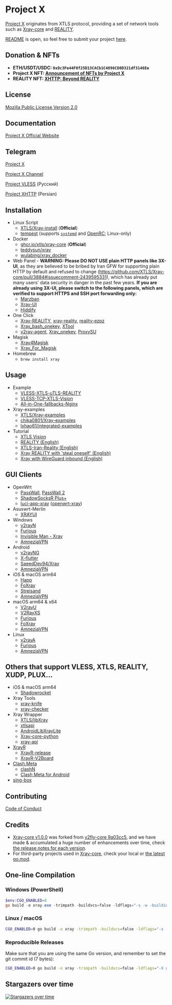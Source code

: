 # Project X

[Project X](https://github.com/XTLS) originates from XTLS protocol, providing a set of network tools such as [Xray-core](https://github.com/XTLS/Xray-core) and [REALITY](https://github.com/XTLS/REALITY).

[README](https://github.com/XTLS/Xray-core#readme) is open, so feel free to submit your project [here](https://github.com/XTLS/Xray-core/pulls).

## Donation & NFTs

- **ETH/USDT/USDC: `0xDc3Fe44F0f25D13CACb1C4896CD0D321df3146Ee`**
- **Project X NFT: [Announcement of NFTs by Project X](https://github.com/XTLS/Xray-core/discussions/3633)**
- **REALITY NFT: [XHTTP: Beyond REALITY](https://github.com/XTLS/Xray-core/discussions/4113)**

## License

[Mozilla Public License Version 2.0](https://github.com/XTLS/Xray-core/blob/main/LICENSE)

## Documentation

[Project X Official Website](https://xtls.github.io)

## Telegram

[Project X](https://t.me/projectXray)

[Project X Channel](https://t.me/projectXtls)

[Project VLESS](https://t.me/projectVless) (Русский)

[Project XHTTP](https://t.me/projectXhttp) (Persian)

## Installation

- Linux Script
  - [XTLS/Xray-install](https://github.com/XTLS/Xray-install) (**Official**)
  - [tempest](https://github.com/team-cloudchaser/tempest) (supports [`systemd`](https://systemd.io) and [OpenRC](https://github.com/OpenRC/openrc); Linux-only)
- Docker
  - [ghcr.io/xtls/xray-core](https://ghcr.io/xtls/xray-core) (**Official**)
  - [teddysun/xray](https://hub.docker.com/r/teddysun/xray)
  - [wulabing/xray_docker](https://github.com/wulabing/xray_docker)
- Web Panel - **WARNING: Please DO NOT USE plain HTTP panels like 3X-UI**, as they are believed to be bribed by Iran GFW for supporting plain HTTP by default and refused to change (https://github.com/XTLS/Xray-core/pull/3884#issuecomment-2439595331), which has already put many users' data security in danger in the past few years. **If you are already using 3X-UI, please switch to the following panels, which are verified to support HTTPS and SSH port forwarding only:**
  - [Marzban](https://github.com/Gozargah/Marzban)
  - [Xray-UI](https://github.com/qist/xray-ui)
  - [Hiddify](https://github.com/hiddify/Hiddify-Manager)
- One Click
  - [Xray-REALITY](https://github.com/zxcvos/Xray-script), [xray-reality](https://github.com/sajjaddg/xray-reality), [reality-ezpz](https://github.com/aleskxyz/reality-ezpz)
  - [Xray_bash_onekey](https://github.com/hello-yunshu/Xray_bash_onekey), [XTool](https://github.com/LordPenguin666/XTool)
  - [v2ray-agent](https://github.com/mack-a/v2ray-agent), [Xray_onekey](https://github.com/wulabing/Xray_onekey), [ProxySU](https://github.com/proxysu/ProxySU)
- Magisk
  - [Xray4Magisk](https://github.com/Asterisk4Magisk/Xray4Magisk)
  - [Xray_For_Magisk](https://github.com/E7KMbb/Xray_For_Magisk)
- Homebrew
  - `brew install xray`

## Usage

- Example
  - [VLESS-XTLS-uTLS-REALITY](https://github.com/XTLS/REALITY#readme)
  - [VLESS-TCP-XTLS-Vision](https://github.com/XTLS/Xray-examples/tree/main/VLESS-TCP-XTLS-Vision)
  - [All-in-One-fallbacks-Nginx](https://github.com/XTLS/Xray-examples/tree/main/All-in-One-fallbacks-Nginx)
- Xray-examples
  - [XTLS/Xray-examples](https://github.com/XTLS/Xray-examples)
  - [chika0801/Xray-examples](https://github.com/chika0801/Xray-examples)
  - [lxhao61/integrated-examples](https://github.com/lxhao61/integrated-examples)
- Tutorial
  - [XTLS Vision](https://github.com/chika0801/Xray-install)
  - [REALITY (English)](https://cscot.pages.dev/2023/03/02/Xray-REALITY-tutorial/)
  - [XTLS-Iran-Reality (English)](https://github.com/SasukeFreestyle/XTLS-Iran-Reality)
  - [Xray REALITY with 'steal oneself' (English)](https://computerscot.github.io/vless-xtls-utls-reality-steal-oneself.html)
  - [Xray with WireGuard inbound (English)](https://g800.pages.dev/wireguard)

## GUI Clients

- OpenWrt
  - [PassWall](https://github.com/xiaorouji/openwrt-passwall), [PassWall 2](https://github.com/xiaorouji/openwrt-passwall2)
  - [ShadowSocksR Plus+](https://github.com/fw876/helloworld)
  - [luci-app-xray](https://github.com/yichya/luci-app-xray) ([openwrt-xray](https://github.com/yichya/openwrt-xray))
- Asuswrt-Merlin
  - [XRAYUI](https://github.com/DanielLavrushin/asuswrt-merlin-xrayui)
- Windows
  - [v2rayN](https://github.com/2dust/v2rayN)
  - [Furious](https://github.com/LorenEteval/Furious)
  - [Invisible Man - Xray](https://github.com/InvisibleManVPN/InvisibleMan-XRayClient)
  - [AmneziaVPN](https://github.com/amnezia-vpn/amnezia-client)
- Android
  - [v2rayNG](https://github.com/2dust/v2rayNG)
  - [X-flutter](https://github.com/XTLS/X-flutter)
  - [SaeedDev94/Xray](https://github.com/SaeedDev94/Xray)
  - [AmneziaVPN](https://github.com/amnezia-vpn/amnezia-client)
- iOS & macOS arm64
  - [Happ](https://apps.apple.com/app/happ-proxy-utility/id6504287215)
  - [FoXray](https://apps.apple.com/app/foxray/id6448898396)
  - [Streisand](https://apps.apple.com/app/streisand/id6450534064)
  - [AmneziaVPN](https://apps.apple.com/us/app/amneziavpn/id1600529900)
- macOS arm64 & x64
  - [V2rayU](https://github.com/yanue/V2rayU)
  - [V2RayXS](https://github.com/tzmax/V2RayXS)
  - [Furious](https://github.com/LorenEteval/Furious)
  - [FoXray](https://apps.apple.com/app/foxray/id6448898396)
  - [AmneziaVPN](https://github.com/amnezia-vpn/amnezia-client)
- Linux
  - [v2rayA](https://github.com/v2rayA/v2rayA)
  - [Furious](https://github.com/LorenEteval/Furious)
  - [AmneziaVPN](https://github.com/amnezia-vpn/amnezia-client)

## Others that support VLESS, XTLS, REALITY, XUDP, PLUX...

- iOS & macOS arm64
  - [Shadowrocket](https://apps.apple.com/app/shadowrocket/id932747118)
- Xray Tools
  - [xray-knife](https://github.com/lilendian0x00/xray-knife)
  - [xray-checker](https://github.com/kutovoys/xray-checker)
- Xray Wrapper
  - [XTLS/libXray](https://github.com/XTLS/libXray)
  - [xtlsapi](https://github.com/hiddify/xtlsapi)
  - [AndroidLibXrayLite](https://github.com/2dust/AndroidLibXrayLite)
  - [Xray-core-python](https://github.com/LorenEteval/Xray-core-python)
  - [xray-api](https://github.com/XVGuardian/xray-api)
- [XrayR](https://github.com/XrayR-project/XrayR)
  - [XrayR-release](https://github.com/XrayR-project/XrayR-release)
  - [XrayR-V2Board](https://github.com/missuo/XrayR-V2Board)
- [Clash.Meta](https://github.com/MetaCubeX/Clash.Meta)
  - [clashN](https://github.com/2dust/clashN)
  - [Clash Meta for Android](https://github.com/MetaCubeX/ClashMetaForAndroid)
- [sing-box](https://github.com/SagerNet/sing-box)

## Contributing

[Code of Conduct](https://github.com/XTLS/Xray-core/blob/main/CODE_OF_CONDUCT.md)

## Credits

- [Xray-core v1.0.0](https://github.com/XTLS/Xray-core/releases/tag/v1.0.0) was forked from [v2fly-core 9a03cc5](https://github.com/v2fly/v2ray-core/commit/9a03cc5c98d04cc28320fcee26dbc236b3291256), and we have made & accumulated a huge number of enhancements over time, check [the release notes for each version](https://github.com/XTLS/Xray-core/releases).
- For third-party projects used in [Xray-core](https://github.com/XTLS/Xray-core), check your local or [the latest go.mod](https://github.com/XTLS/Xray-core/blob/main/go.mod).

## One-line Compilation

### Windows (PowerShell)

```powershell
$env:CGO_ENABLED=0
go build -o xray.exe -trimpath -buildvcs=false -ldflags="-s -w -buildid=" -v ./main
```

### Linux / macOS

```bash
CGO_ENABLED=0 go build -o xray -trimpath -buildvcs=false -ldflags="-s -w -buildid=" -v ./main
```

### Reproducible Releases

Make sure that you are using the same Go version, and remember to set the git commit id (7 bytes):

```bash
CGO_ENABLED=0 go build -o xray -trimpath -buildvcs=false -ldflags="-X github.com/xtls/xray-core/core.build=REPLACE -s -w -buildid=" -v ./main
```

## Stargazers over time

[![Stargazers over time](https://starchart.cc/XTLS/Xray-core.svg)](https://starchart.cc/XTLS/Xray-core)
